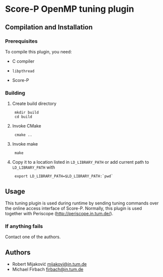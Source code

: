 # Score-P OpenMP tuning plugin

## Compilation and Installation

### Prerequisites

To compile this plugin, you need:

* C compiler

* `libpthread`

* Score-P

### Building

1. Create build directory

        mkdir build
        cd build

2. Invoke CMake

        cmake ..

2. Invoke make

        make

3. Copy it to a location listed in `LD_LIBRARY_PATH` or add current path to `LD_LIBRARY_PATH` with

        export LD_LIBRARY_PATH=$LD_LIBRARY_PATH:`pwd`

## Usage

This tuning plugin is used during runtime by sending tuning commands over the online access interface of Score-P. Normally, this plugin is used together
with Periscope (http://periscope.in.tum.de/).

### If anything fails

Contact one of the authors.

## Authors

* Robert Mijaković <mijakovi@in.tum.de>
* Michael Firbach <firbach@in.tum.de>
